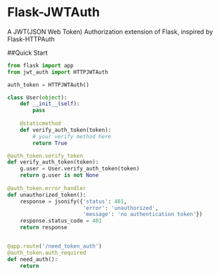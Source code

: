 # Flask-JWTAuth
A JWT(JSON Web Token) Authorization extension of Flask, inspired by Flask-HTTPAuth 


##Quick Start
```python
from flask import app
from jwt_auth import HTTPJWTAuth

auth_token = HTTPJWTAuth()

class User(object):
	def __init__(self):
		pass
	
	@staticmethod
	def verify_auth_token(token):
		# your verify method here
		return True

@auth_token.verify_token
def verify_auth_token(token):
	g.user = User.verify_auth_token(token)
	return g.user is not None
	
@auth_token.error_handler
def unauthorized_token():
    response = jsonify({'status': 401,
                        'error': 'unauthorized',
                        'message': 'no authentication token'})
    response.status_code = 401
    return response


@app.route('/need_token_auth')
@auth_token.auth_required
def need_auth():
	return
	
```
